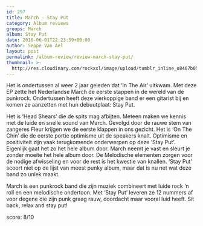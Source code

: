 ```yaml
---
id: 297
title: March - Stay Put
category: Album reviews
groups: March
album: Stay Put
date: 2016-06-01T22:23:59+00:00
author: Seppe Van Ael
layout: post
permalink: /album-review/review-march-stay-put/
thumbnail: >-
  http://res.cloudinary.com/rockxxl/image/upload/tumblr_inline_o8467b05og1uncqs0_540.jpg
---
```

Het is ondertussen al weer 2 jaar geleden dat ‘In The Air’ uitkwam. Met deze EP zette het Nederlandse March de eerste stappen in de wereld van de punkrock. Ondertussen heeft deze vierkoppige band er een gitarist bij en komen ze aanzetten met hun debuutplaat: Stay Put.

Het is ‘Head Shears’ die de spits mag afbijten. Meteen maken we kennis met de luide en snelle sound van March. Gevolgd door de rauwe stem van zangeres Fleur krijgen we de eerste klappen in ons gezicht. Het is ‘On The Chin’ die de eerste portie optimisme uit de speakers knalt. Optimisme en positiviteit zijn vaak terugkomende onderwerpen op deze ‘Stay Put’. Eigenlijk gaat het zo het hele album door. March neemt je vast en sleurt je zonder moeite het hele album door. De Melodische elementen zorgen voor de nodige afwisseling en voor de rest is het kwestie van knallen. ‘Stay Put’ scoort niet op de lijst van meest punky album, maar dat is nu net wat deze band zo uniek maakt.

March is een punkrock band die zijn muziek combineert met luide rock ‘n roll en een melodische ondertoon. Met ‘Stay Put’ leveren ze 12 nummers af voor degene die zijn punk graag rauw, doordacht maar vooral luid heeft. Sit back, relax and stay put!

score: 8/10
